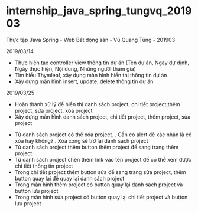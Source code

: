# internship_java_spring_tungvq_201903
Thực tập Java Spring - Web Bất động sản - Vũ Quang Tùng - 201903

2019/03/14
+ Thực hiện tạo controller view thông tin dự án (Tên dự án, Ngày dự định, Ngày thực hiện, Nội dung, Những người tham gia)
+ Tìm hiểu Thymleaf, xây dựng màn hình hiển thị thông tin dự án
+ Xây dựng màn hình insert, update, delete thông tin dự án

2019/03/25
+ Hoàn thành xử lý để hiển thị danh sách project, chi tiết project,thêm project, sửa project, xóa project
+ Xây dựng màn hình danh sách project, chi tiết project, thêm project, sửa project
 - Từ danh sách project có thể xóa project.
    . Cần có alert để xác nhận là có xóa hay không?
    . Xóa xong sẽ trở lại danh sách project
 - Từ danh sách project thêm button thêm project để sang trang thêm project
 - Từ danh sách project chèn thêm link vào tên project để có thể xem được chi tiết thông tin project
 - Trong chi tiết project thêm button sửa để sang trang sửa project, thêm button quay lại để quay lại danh sách project
 - Trong màn hình thêm project có button quay lại danh sách project và button lưu project
 - Trong màn hình sửa project có button quay lại chi tiết project và button lưu project
